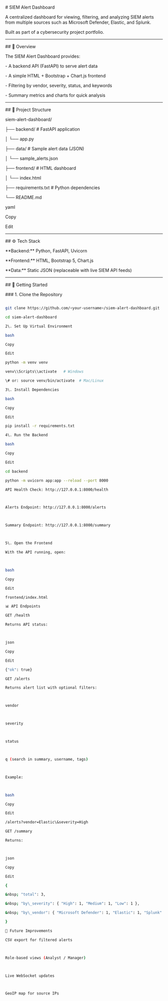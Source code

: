\# SIEM Alert Dashboard



A centralized dashboard for viewing, filtering, and analyzing SIEM alerts from multiple sources such as Microsoft Defender, Elastic, and Splunk.  

Built as part of a cybersecurity project portfolio.



---



\## 📌 Overview

The SIEM Alert Dashboard provides:

\- A backend API (FastAPI) to serve alert data

\- A simple HTML + Bootstrap + Chart.js frontend

\- Filtering by vendor, severity, status, and keywords

\- Summary metrics and charts for quick analysis



---



\## 📂 Project Structure

siem-alert-dashboard/

├── backend/ # FastAPI application

│ └── app.py

├── data/ # Sample alert data (JSON)

│ └── sample\_alerts.json

├── frontend/ # HTML dashboard

│ └── index.html

├── requirements.txt # Python dependencies

└── README.md



yaml

Copy

Edit



---



\## ⚙️ Tech Stack

\*\*Backend:\*\* Python, FastAPI, Uvicorn  

\*\*Frontend:\*\* HTML, Bootstrap 5, Chart.js  

\*\*Data:\*\* Static JSON (replaceable with live SIEM API feeds)



---



\## 🚀 Getting Started



\### 1. Clone the Repository

```bash

git clone https://github.com/<your-username>/siem-alert-dashboard.git

cd siem-alert-dashboard

2\. Set Up Virtual Environment

bash

Copy

Edit

python -m venv venv

venv\\Scripts\\activate   # Windows

\# or: source venv/bin/activate  # Mac/Linux

3\. Install Dependencies

bash

Copy

Edit

pip install -r requirements.txt

4\. Run the Backend

bash

Copy

Edit

cd backend

python -m uvicorn app:app --reload --port 8000

API Health Check: http://127.0.0.1:8000/health



Alerts Endpoint: http://127.0.0.1:8000/alerts



Summary Endpoint: http://127.0.0.1:8000/summary



5\. Open the Frontend

With the API running, open:



bash

Copy

Edit

frontend/index.html

📊 API Endpoints

GET /health

Returns API status:



json

Copy

Edit

{"ok": true}

GET /alerts

Returns alert list with optional filters:



vendor



severity



status



q (search in summary, username, tags)



Example:



bash

Copy

Edit

/alerts?vendor=Elastic\&severity=High

GET /summary

Returns:



json

Copy

Edit

{

&nbsp; "total": 3,

&nbsp; "by\_severity": { "High": 1, "Medium": 1, "Low": 1 },

&nbsp; "by\_vendor": { "Microsoft Defender": 1, "Elastic": 1, "Splunk": 1 }

}

🔮 Future Improvements

CSV export for filtered alerts



Role-based views (Analyst / Manager)



Live WebSocket updates



GeoIP map for source IPs






